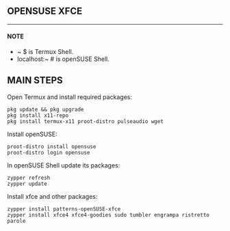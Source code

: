 ## OPENSUSE XFCE
---
#### NOTE
* ~ $ is Termux Shell.
* localhost:~ # is openSUSE Shell.

## MAIN STEPS
Open Termux and install required packages:
```
pkg update && pkg upgrade
pkg install x11-repo
pkg install termux-x11 proot-distro pulseaudio wget
```
Install openSUSE:
```
proot-distro install opensuse
proot-distro login opensuse
```
In openSUSE Shell update its packages:
```
zypper refresh
zypper update
```
Install xfce and other packages:
```
zypper install patterns-openSUSE-xfce
zypper install xfce4 xfce4-goodies sudo tumbler engrampa ristretto parole 
```
